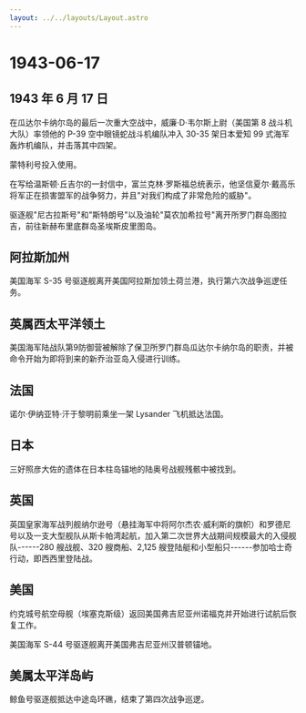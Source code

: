 ```yaml
---
layout: ../../layouts/Layout.astro
---
```


# 1943-06-17

## 1943 年 6 月 17 日

在瓜达尔卡纳尔岛的最后一次重大空战中，威廉·D·韦尔斯上尉（美国第 8
战斗机大队）率领他的 P-39 空中眼镜蛇战斗机编队冲入 30-35 架日本爱知 99
式海军轰炸机编队，并击落其中四架。

蒙特利号投入使用。

在写给温斯顿·丘吉尔的一封信中，富兰克林·罗斯福总统表示，他坚信夏尔·戴高乐将军正在损害盟军的战争努力，并且"对我们构成了非常危险的威胁"。

驱逐舰"尼古拉斯号"和"斯特朗号"以及油轮"莫农加希拉号"离开所罗门群岛图拉吉，前往新赫布里底群岛圣埃斯皮里图岛。

## 阿拉斯加州

美国海军 S-35
号驱逐舰离开美国阿拉斯加领土荷兰港，执行第六次战争巡逻任务。

## 英属西太平洋领土

美国海军陆战队第9防御营被解除了保卫所罗门群岛瓜达尔卡纳尔岛的职责，并被命令开始为即将到来的新乔治亚岛入侵进行训练。

## 法国

诺尔·伊纳亚特·汗于黎明前乘坐一架 Lysander 飞机抵达法国。

## 日本

三好照彦大佐的遗体在日本柱岛锚地的陆奥号战舰残骸中被找到。

## 英国

英国皇家海军战列舰纳尔逊号（悬挂海军中将阿尔杰农·威利斯的旗帜）和罗德尼号以及一支大型舰队从斯卡帕湾起航，加入第二次世界大战期间规模最大的入侵舰队------280
艘战舰、320 艘商船、2,125
艘登陆艇和小型船只------参加哈士奇行动，即西西里登陆战。

## 美国

约克城号航空母舰（埃塞克斯级）返回美国弗吉尼亚州诺福克并开始进行试航后恢复工作。

美国海军 S-44 号驱逐舰离开美国弗吉尼亚州汉普顿锚地。

## 美属太平洋岛屿

鲸鱼号驱逐舰抵达中途岛环礁，结束了第四次战争巡逻。